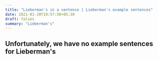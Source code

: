 ```yaml
---
title: "Lieberman's in a sentence | Lieberman's example sentences"
date: 2021-01-20T19:57:50+05:30
draft: falses
summary: "Lieberman's"
---
```

## Unfortunately, we have no example sentences for Lieberman's                 
